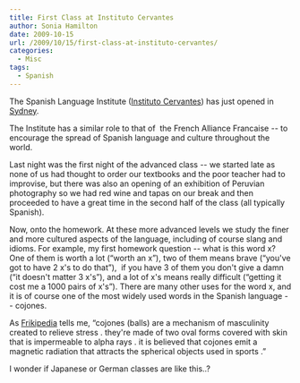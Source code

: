 ```yaml
---
title: First Class at Instituto Cervantes
author: Sonia Hamilton
date: 2009-10-15
url: /2009/10/15/first-class-at-instituto-cervantes/
categories:
  - Misc
tags:
  - Spanish
---
```

The Spanish Language Institute ([Instituto Cervantes][1]) has just opened in [Sydney][2].

<!--more-->

The Institute has a similar role to that of  the French Alliance Francaise -- to encourage the spread of Spanish language and culture throughout the world.

Last night was the first night of the advanced class -- we started late as none of us had thought to order our textbooks and the poor teacher had to improvise, but there was also an opening of an exhibition of Peruvian photography so we had red wine and tapas on our break and then proceeded to have a great time in the second half of the class (all typically Spanish).

Now, onto the homework. At these more advanced levels we study the finer and more cultured aspects of the language, including of course slang and idioms. For example, my first homework question -- what is this word x? One of them is worth a lot (&#8220;worth an x&#8221;), two of them means brave (&#8220;you've got to have 2 x's to do that&#8221;),  if you have 3 of them you don't give a damn (&#8220;it doesn't matter 3 x's&#8221;), and a lot of x's means really difficult (&#8220;getting it cost me a 1000 pairs of x's&#8221;). There are many other uses for the word x, and it is of course one of the most widely used words in the Spanish language -- cojones.

As [Frikipedia][3] tells me, &#8220;cojones (balls) are a mechanism of masculinity created to relieve stress . they're made of two oval forms covered with skin that is impermeable to alpha rays . it is believed that cojones emit a magnetic radiation that attracts the spherical objects used in sports .&#8221;

I wonder if Japanese or German classes are like this..?

 [1]: http://en.wikipedia.org/wiki/Instituto_Cervantes
 [2]: http://sidney.cervantes.es/en/culture_spanish/culture_spanish.htm
 [3]: http://www.frikipedia.es/friki/Cojones
